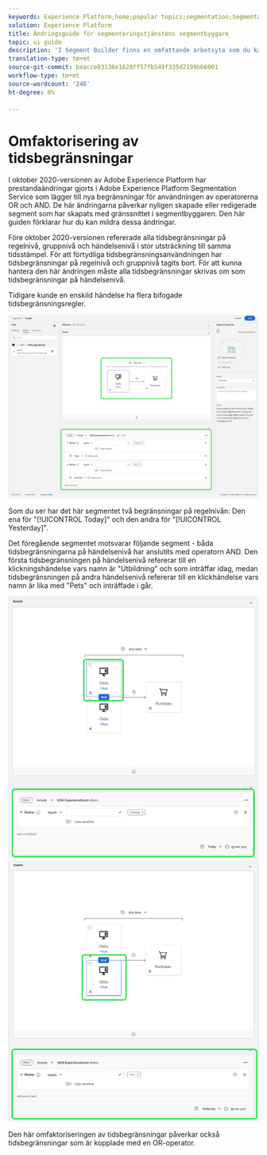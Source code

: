 ```yaml
---
keywords: Experience Platform;home;popular topics;segmentation;Segmentation;segment builder;Segment builder
solution: Experience Platform
title: Ändringsguide för segmenteringstjänstens segmentbyggare
topic: ui guide
description: 'I Segment Builder finns en omfattande arbetsyta som du kan använda för att interagera med profildataelement. Arbetsytan innehåller intuitiva kontroller för att skapa och redigera regler, till exempel dra-och-släpp-paneler som används för att representera dataegenskaper. '
translation-type: tm+mt
source-git-commit: beacce03136e1620ff57fb549f335d2199bb6001
workflow-type: tm+mt
source-wordcount: '248'
ht-degree: 0%

---
```



# Omfaktorisering av tidsbegränsningar

I oktober 2020-versionen av Adobe Experience Platform har prestandaändringar gjorts i Adobe Experience Platform Segmentation Service som lägger till nya begränsningar för användningen av operatorerna OR och AND. De här ändringarna påverkar nyligen skapade eller redigerade segment som har skapats med gränssnittet i segmentbyggaren. Den här guiden förklarar hur du kan mildra dessa ändringar.

Före oktober 2020-versionen refererade alla tidsbegränsningar på regelnivå, gruppnivå och händelsenivå i stor utsträckning till samma tidsstämpel. För att förtydliga tidsbegränsningsanvändningen har tidsbegränsningar på regelnivå och gruppnivå tagits bort. För att kunna hantera den här ändringen måste alla tidsbegränsningar skrivas om som tidsbegränsningar på händelsenivå.

Tidigare kunde en enskild händelse ha flera bifogade tidsbegränsningsregler.

![](../images/ui/segment-refactoring/former-time-constraint.png)

Som du ser har det här segmentet två begränsningar på regelnivån: Den ena för &quot;[!UICONTROL Today]&quot; och den andra för &quot;[!UICONTROL Yesterday]&quot;.

Det föregående segmentet motsvarar följande segment - båda tidsbegränsningarna på händelsenivå har anslutits med operatorn AND. Den första tidsbegränsningen på händelsenivå refererar till en klickningshändelse vars namn är &quot;Utbildning&quot; och som inträffar idag, medan tidsbegränsningen på andra händelsenivå refererar till en klickhändelse vars namn är lika med &quot;Pets&quot; och inträffade i går.

![](../images/ui/segment-refactoring/time-constraint-1.png) ![](../images/ui/segment-refactoring/time-constraint-2.png)

Den här omfaktoriseringen av tidsbegränsningar påverkar också tidsbegränsningar som är kopplade med en OR-operator.